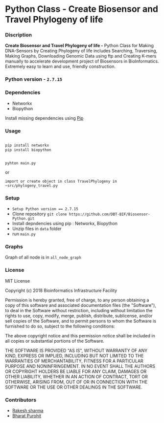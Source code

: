 # Python Class - Create Biosensor and Travel Phylogeny of life 


### Discription 
**Create Biosensor and Travel Phylogeny of life -** Python Class for Making DNA-Sensors by Creating Phylogeny of life includes Searching, Traversing, Making Graphs, Downloading Genomic Data using ftp and Creating K-mers manually to accelerate development project of Biosensors in BioInformatics.
Extremely easy to learn and use, friendly construction.

### Python version - `2.7.15 `
### Dependencies 

- Networkx
- Biopython

Install missing dependencies using [Pip](https://pypi.org/project/pip/)


### Usage

```python

pip install networkx
pip install biopython

```


```console

pyhton main.py

```
 or 

```
import or create object in class TravelPhylogeny in   ~src/phylogeny_travel.py 
```

### Setup

- `Setup Python version == 2.7.15`
- Clone repository `git clone https://github.com/DBT-BIF/Biosensor-Python.git `
- Install depndencies using pip : Networkx, Biopython
- Unzip files in `data` folder
- run `main.py`


### Graphs

Graph of all node is in `all_node_graph`



### License


MIT License

Copyright (c) 2018 Bioinformatics Infrastructure Facility

Permission is hereby granted, free of charge, to any person obtaining a copy
of this software and associated documentation files (the "Software"), to deal
in the Software without restriction, including without limitation the rights
to use, copy, modify, merge, publish, distribute, sublicense, and/or sell
copies of the Software, and to permit persons to whom the Software is
furnished to do so, subject to the following conditions:

The above copyright notice and this permission notice shall be included in all
copies or substantial portions of the Software.

THE SOFTWARE IS PROVIDED "AS IS", WITHOUT WARRANTY OF ANY KIND, EXPRESS OR
IMPLIED, INCLUDING BUT NOT LIMITED TO THE WARRANTIES OF MERCHANTABILITY,
FITNESS FOR A PARTICULAR PURPOSE AND NONINFRINGEMENT. IN NO EVENT SHALL THE
AUTHORS OR COPYRIGHT HOLDERS BE LIABLE FOR ANY CLAIM, DAMAGES OR OTHER
LIABILITY, WHETHER IN AN ACTION OF CONTRACT, TORT OR OTHERWISE, ARISING FROM,
OUT OF OR IN CONNECTION WITH THE SOFTWARE OR THE USE OR OTHER DEALINGS IN THE
SOFTWARE.





### Contributors 

- [Rakesh sharma](https://github.com/rakesh691)
- [Bharat Purohit](https://github.com/bharatpurohit97)









